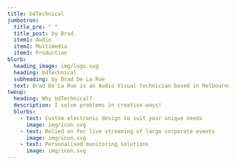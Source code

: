 ```yaml
---
title: bdTechnical
jumbotron:
  title_pre: " "
  title_post: by Brad.
  item1: Audio
  item2: Multimedia
  item3: Production
blurb:
  heading_image: img/logo.svg
  heading: bdTechnical
  subheading: by Brad De La Rue
  text: Brad De La Rue is an Audio Visual technician based in Melbourne, Australia.
twoup:
  heading: Why bdTechnical?
  description: I solve problems in creative ways!
  blurbs:
    - text: Custom electronic design to suit your unique needs
      image: img/icon.svg
    - text: Relied on for live streaming of large corporate events
      image: img/icon.svg
    - text: Personalised monitoring solutions
      image: img/icon.svg
---
```

